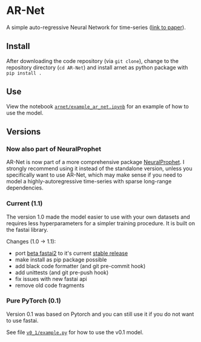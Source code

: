 # AR-Net
A simple auto-regressive Neural Network for time-series ([link to paper](https://arxiv.org/abs/1911.12436)).

## Install
After downloading the code repository (via `git clone`), change to the repository directory (`cd AR-Net`) 
and install arnet as python package with `pip install .`

## Use
View the notebook [`arnet/example_ar_net.ipynb`](arnet/example_ar_net.ipynb) for an example of how to use the model.

## Versions
### Now also part of NeuralProphet
AR-Net is now part of a more comprehensive package [NeuralProphet](https://github.com/ourownstory/neural_prophet). 
I strongly recommend using it instead of the standalone version, unless you specifically want to use AR-Net, 
which may make sense if you need to model a highly-autoregressive time-series with sparse long-range dependencies.

### Current (1.1)
The version 1.0 made the model easier to use with your own datasets and requires less hyperparameters 
for a simpler training procedure. It is built on the fastai library.

Changes (1.0 -> 1.1):
* port [beta fastai2](https://github.com/fastai/fastai2) to it's current [stable release](https://github.com/fastai/fastai) 
* make install as pip package possible
* add black code formatter (and git pre-commit hook)
* add unittests (and git pre-push hook)
* fix issues with new fastai api
* remove old code fragments

### Pure PyTorch (0.1)
Version 0.1 was based on Pytorch and you can still use it if you do not want to use fastai. 

See file [`v0_1/example.py`](v0_1/example.py) for how to use the v0.1 model.
